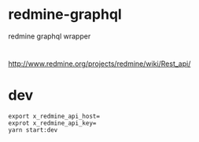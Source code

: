 # redmine-graphql
redmine graphql wrapper

#

http://www.redmine.org/projects/redmine/wiki/Rest_api/


# dev
```
export x_redmine_api_host=
exprot x_redmine_api_key=
yarn start:dev
```